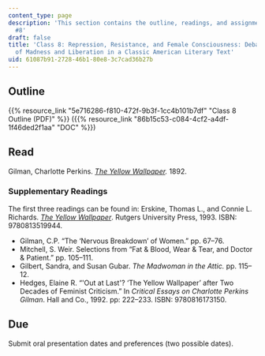 ```yaml
---
content_type: page
description: 'This section contains the outline, readings, and assignments for class
  #8'
draft: false
title: 'Class 8: Repression, Resistance, and Female Consciousness: Debating Themes
  of Madness and Liberation in a Classic American Literary Text'
uid: 61087b91-2728-46b1-80e8-3c7cad36b27b
---
```

## Outline

{{% resource_link "5e716286-f810-472f-9b3f-1cc4b101b7df" "Class 8 Outline (PDF)" %}} ({{% resource_link "86b15c53-c084-4cf2-a4df-1f46ded2f1aa" "DOC" %}})

## Read

Gilman, Charlotte Perkins. [*The Yellow Wallpaper*](https://www.gutenberg.org/cache/epub/1952/pg1952-images.html)*.* 1892. 

### Supplementary Readings

The first three readings can be found in: Erskine, Thomas L., and Connie L. Richards. [*The* *Yellow Wallpaper*](https://www.worldcat.org/title/27106197?oclcNum=27106197). Rutgers University Press, 1993. ISBN: 9780813519944.  

- Gilman, C.P. “The ‘Nervous Breakdown’ of Women.” pp. 67–76.
- Mitchell, S. Weir. Selections from “Fat & Blood, Wear & Tear, and Doctor & Patient.” pp. 105–111.
- Gilbert, Sandra, and Susan Gubar. *The Madwoman in the Attic.* pp. 115–12.
- Hedges, Elaine R. “'Out at Last'? ‘The Yellow Wallpaper’ after Two Decades of Feminist Criticism.” In *Critical Essays on Charlotte Perkins Gilman*. Hall and Co., 1992. pp: 222–233. ISBN: 9780816173150.

## Due

Submit oral presentation dates and preferences (two possible dates).